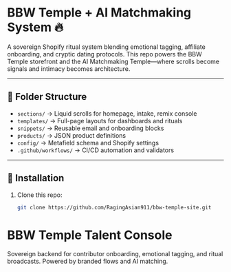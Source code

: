 # BBW Temple + AI Matchmaking System 🔥

A sovereign Shopify ritual system blending emotional tagging, affiliate onboarding, and cryptic dating protocols. This repo powers the BBW Temple storefront and the AI Matchmaking Temple—where scrolls become signals and intimacy becomes architecture.

---

## 📁 Folder Structure

- `sections/` → Liquid scrolls for homepage, intake, remix console
- `templates/` → Full-page layouts for dashboards and rituals
- `snippets/` → Reusable email and onboarding blocks
- `products/` → JSON product definitions
- `config/` → Metafield schema and Shopify settings
- `.github/workflows/` → CI/CD automation and validators

---

## 🔧 Installation

1. Clone this repo:
   ```bash
   git clone https://github.com/RagingAsian911/bbw-temple-site.git
# BBW Temple Talent Console

Sovereign backend for contributor onboarding, emotional tagging, and ritual broadcasts. Powered by branded flows and AI matching.

